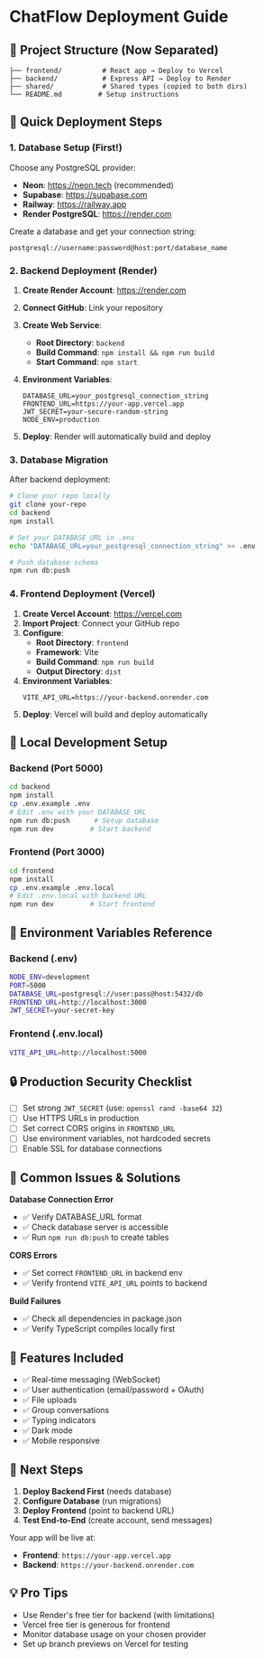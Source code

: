 # ChatFlow Deployment Guide

## 📁 Project Structure (Now Separated)

```
├── frontend/          # React app → Deploy to Vercel
├── backend/           # Express API → Deploy to Render  
├── shared/            # Shared types (copied to both dirs)
└── README.md         # Setup instructions
```

## 🚀 Quick Deployment Steps

### 1. Database Setup (First!)

Choose any PostgreSQL provider:
- **Neon**: https://neon.tech (recommended)
- **Supabase**: https://supabase.com  
- **Railway**: https://railway.app
- **Render PostgreSQL**: https://render.com

Create a database and get your connection string:
```
postgresql://username:password@host:port/database_name
```

### 2. Backend Deployment (Render)

1. **Create Render Account**: https://render.com
2. **Connect GitHub**: Link your repository
3. **Create Web Service**:
   - **Root Directory**: `backend`
   - **Build Command**: `npm install && npm run build`  
   - **Start Command**: `npm start`
4. **Environment Variables**:
   ```
   DATABASE_URL=your_postgresql_connection_string
   FRONTEND_URL=https://your-app.vercel.app
   JWT_SECRET=your-secure-random-string
   NODE_ENV=production
   ```

5. **Deploy**: Render will automatically build and deploy

### 3. Database Migration

After backend deployment:
```bash
# Clone your repo locally
git clone your-repo
cd backend
npm install

# Set your DATABASE_URL in .env
echo "DATABASE_URL=your_postgresql_connection_string" >> .env

# Push database schema
npm run db:push
```

### 4. Frontend Deployment (Vercel)

1. **Create Vercel Account**: https://vercel.com
2. **Import Project**: Connect your GitHub repo
3. **Configure**:
   - **Root Directory**: `frontend`
   - **Framework**: Vite
   - **Build Command**: `npm run build`
   - **Output Directory**: `dist`
4. **Environment Variables**:
   ```
   VITE_API_URL=https://your-backend.onrender.com
   ```
5. **Deploy**: Vercel will build and deploy automatically

## 🔧 Local Development Setup

### Backend (Port 5000)
```bash
cd backend
npm install
cp .env.example .env
# Edit .env with your DATABASE_URL
npm run db:push      # Setup database
npm run dev         # Start backend
```

### Frontend (Port 3000)  
```bash
cd frontend
npm install
cp .env.example .env.local
# Edit .env.local with backend URL
npm run dev         # Start frontend
```

## 📝 Environment Variables Reference

### Backend (.env)
```bash
NODE_ENV=development
PORT=5000
DATABASE_URL=postgresql://user:pass@host:5432/db
FRONTEND_URL=http://localhost:3000
JWT_SECRET=your-secret-key
```

### Frontend (.env.local)
```bash
VITE_API_URL=http://localhost:5000
```

## 🔒 Production Security Checklist

- [ ] Set strong `JWT_SECRET` (use: `openssl rand -base64 32`)
- [ ] Use HTTPS URLs in production
- [ ] Set correct CORS origins in `FRONTEND_URL`
- [ ] Use environment variables, not hardcoded secrets
- [ ] Enable SSL for database connections

## 🐛 Common Issues & Solutions

**Database Connection Error**
- ✅ Verify DATABASE_URL format
- ✅ Check database server is accessible
- ✅ Run `npm run db:push` to create tables

**CORS Errors**  
- ✅ Set correct `FRONTEND_URL` in backend env
- ✅ Verify frontend `VITE_API_URL` points to backend

**Build Failures**
- ✅ Check all dependencies in package.json
- ✅ Verify TypeScript compiles locally first

## 📱 Features Included

- ✅ Real-time messaging (WebSocket)
- ✅ User authentication (email/password + OAuth)
- ✅ File uploads  
- ✅ Group conversations
- ✅ Typing indicators
- ✅ Dark mode
- ✅ Mobile responsive

## 🎯 Next Steps

1. **Deploy Backend First** (needs database)
2. **Configure Database** (run migrations)  
3. **Deploy Frontend** (point to backend URL)
4. **Test End-to-End** (create account, send messages)

Your app will be live at:
- **Frontend**: `https://your-app.vercel.app`
- **Backend**: `https://your-backend.onrender.com`

## 💡 Pro Tips

- Use Render's free tier for backend (with limitations)
- Vercel free tier is generous for frontend
- Monitor database usage on your chosen provider
- Set up branch previews on Vercel for testing